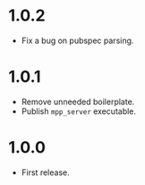 # 1.0.2
* Fix a bug on pubspec parsing.

# 1.0.1
* Remove unneeded boilerplate.
* Publish `mpp_server` executable.

# 1.0.0
* First release.